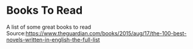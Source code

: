 
# Books To Read

A list of some great books to read
Source:https://www.theguardian.com/books/2015/aug/17/the-100-best-novels-written-in-english-the-full-list

